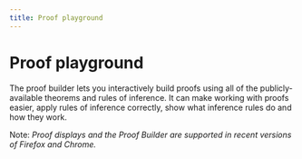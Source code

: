 ```yaml
---
title: Proof playground
---
```


# Proof playground

<style type="text/css">
.proofEditor {
  margin-top: 15em;
  margin-left: -10em;
</style>

The proof builder lets you interactively build proofs using all of the
publicly-available theorems and rules of inference.  It can make
working with proofs easier, apply rules of inference correctly, show
what inference rules do and how they work.

Note: <i>Proof displays and the Proof Builder are supported in recent
versions of Firefox and Chrome.</i>

<div id=proofEditor></div>

<script>

// On DOM ready:
jQuery(function() {
  // The page might have a "fact=" query parameter.
  const fact_arg = Toy.rawQueryParams.fact;

  // Proof editor node
  const options = fact_arg && {docName: 'proofbuilder', loadDoc: false};
  var editor = new Toy.ProofEditor(options);
  window.proofEditor = editor;
  editor.setEditable(true);
  editor.setRulesMode('general');
  $('#proofEditor').append(editor.containerNode);

  if (fact_arg) {
    const rules = Toy.rules;
    // Convert "^" in the query string to '&' to support
    // facts with conjunctions in them.
    const fact = fact_arg.replace(/\^/g, '&');
    // If there is a "fact" query parameter, force the editor to
    // load the fact and ignore any existing "proofbuilder" document.
    // If "details" is also supplied, this forces the editor to
    // load a proof of the fact.
    console.log(fact);
    const result = rules.fact(fact);
    editor.addStep(result);
    const details = Toy.queryParams.details;
    if (details) {
      rules.inline(editor.steps[0].original);
    }
  }
});

</script>

